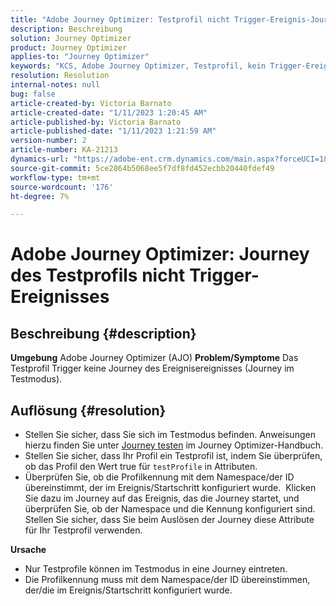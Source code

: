 ```yaml
---
title: "Adobe Journey Optimizer: Testprofil nicht Trigger-Ereignis-Journey"
description: Beschreibung
solution: Journey Optimizer
product: Journey Optimizer
applies-to: "Journey Optimizer"
keywords: "KCS, Adobe Journey Optimizer, Testprofil, kein Trigger-Ereignis-Journey, AJO"
resolution: Resolution
internal-notes: null
bug: false
article-created-by: Victoria Barnato
article-created-date: "1/11/2023 1:20:45 AM"
article-published-by: Victoria Barnato
article-published-date: "1/11/2023 1:21:59 AM"
version-number: 2
article-number: KA-21213
dynamics-url: "https://adobe-ent.crm.dynamics.com/main.aspx?forceUCI=1&pagetype=entityrecord&etn=knowledgearticle&id=b8d6b72b-4e91-ed11-aad1-6045bd0065f9"
source-git-commit: 5ce2864b5068ee5f7df8fd452ecbb20440fdef49
workflow-type: tm+mt
source-wordcount: '176'
ht-degree: 7%

---
```


# Adobe Journey Optimizer: Journey des Testprofils nicht Trigger-Ereignisses

## Beschreibung {#description}

<b>Umgebung</b>
Adobe Journey Optimizer (AJO)
<b>Problem/Symptome</b>
Das Testprofil Trigger keine Journey des Ereignisereignisses (Journey im Testmodus).


## Auflösung {#resolution}


- Stellen Sie sicher, dass Sie sich im Testmodus befinden. Anweisungen hierzu finden Sie unter [Journey testen](https://experienceleague.adobe.com/docs/journey-optimizer/using/orchestrate-journeys/create-journey/testing-the-journey.html) im Journey Optimizer-Handbuch.
- Stellen Sie sicher, dass Ihr Profil ein Testprofil ist, indem Sie überprüfen, ob das Profil den Wert true für `testProfile` in Attributen.
- Überprüfen Sie, ob die Profilkennung mit dem Namespace/der ID übereinstimmt, der im Ereignis/Startschritt konfiguriert wurde.  Klicken Sie dazu im Journey auf das Ereignis, das die Journey startet, und überprüfen Sie, ob der Namespace und die Kennung konfiguriert sind. Stellen Sie sicher, dass Sie beim Auslösen der Journey diese Attribute für Ihr Testprofil verwenden.

<b>Ursache</b>
- Nur Testprofile können im Testmodus in eine Journey eintreten.
- Die Profilkennung muss mit dem Namespace/der ID übereinstimmen, der/die im Ereignis/Startschritt konfiguriert wurde.

